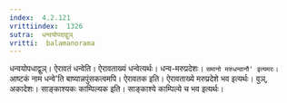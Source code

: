 ```yaml
---
index:  4.2.121
vrittiindex:  1326
sutra:  धन्वयोपदाद्वुञ्
vritti:  balamanorama 
---
```


धन्वयोपधाद्वुञ्। ऐरावतं धन्वेति। ऐरावताख्यं धन्वेत्यर्थः। धन्व-मरुप्रदेशः। `समानो मरुधन्वानौ' इत्यमरः। `आष्टकं नाम धन्वे'ति बाष्यान्नपुंसकत्वमपि। ऐरावतक इति। ऐरावताख्ये मरुप्रदेशे भव इत्यर्थः। वुञ्, अकादेशः। साङ्काश्यकः काम्पिल्यक इति। साङ्काश्ये काम्पिल्ये च भव इत्यर्थः। 

